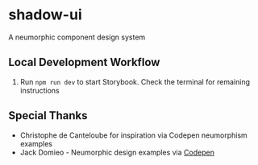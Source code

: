 # shadow-ui
A neumorphic component design system

## Local Development Workflow

1. Run `npm run dev` to start Storybook. Check the terminal for remaining instructions

## Special Thanks

- Christophe de Canteloube for inspiration via Codepen neumorphism examples
- Jack Domieo - Neumorphic design examples via [Codepen](https://codepen.io/jackdomleo7/pen/mdeowoz)
